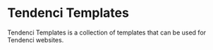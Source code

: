 # Tendenci Templates

Tendenci Templates is a collection of templates that can be used for Tendenci websites.
